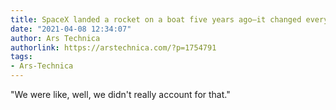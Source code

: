 ```yaml
---
title: SpaceX landed a rocket on a boat five years ago—it changed everything
date: "2021-04-08 12:34:07"
author: Ars Technica
authorlink: https://arstechnica.com/?p=1754791
tags:
- Ars-Technica
---
```

"We were like, well, we didn't really account for that."